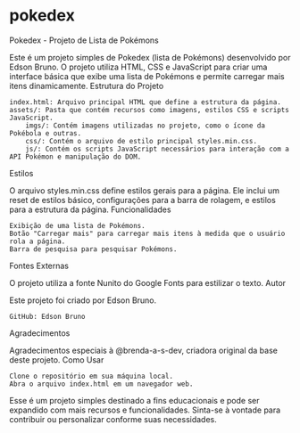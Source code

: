 # pokedex

Pokedex - Projeto de Lista de Pokémons

Este é um projeto simples de Pokedex (lista de Pokémons) desenvolvido por Edson Bruno. O projeto utiliza HTML, CSS e JavaScript para criar uma interface básica que exibe uma lista de Pokémons e permite carregar mais itens dinamicamente.
Estrutura do Projeto

    index.html: Arquivo principal HTML que define a estrutura da página.
    assets/: Pasta que contém recursos como imagens, estilos CSS e scripts JavaScript.
        imgs/: Contém imagens utilizadas no projeto, como o ícone da Pokébola e outras.
        css/: Contém o arquivo de estilo principal styles.min.css.
        js/: Contém os scripts JavaScript necessários para interação com a API Pokémon e manipulação do DOM.

Estilos

O arquivo styles.min.css define estilos gerais para a página. Ele inclui um reset de estilos básico, configurações para a barra de rolagem, e estilos para a estrutura da página.
Funcionalidades

    Exibição de uma lista de Pokémons.
    Botão "Carregar mais" para carregar mais itens à medida que o usuário rola a página.
    Barra de pesquisa para pesquisar Pokémons.

Fontes Externas

O projeto utiliza a fonte Nunito do Google Fonts para estilizar o texto.
Autor

Este projeto foi criado por Edson Bruno.

    GitHub: Edson Bruno

Agradecimentos

Agradecimentos especiais à @brenda-a-s-dev, criadora original da base deste projeto.
Como Usar

    Clone o repositório em sua máquina local.
    Abra o arquivo index.html em um navegador web.

Esse é um projeto simples destinado a fins educacionais e pode ser expandido com mais recursos e funcionalidades. Sinta-se à vontade para contribuir ou personalizar conforme suas necessidades.
